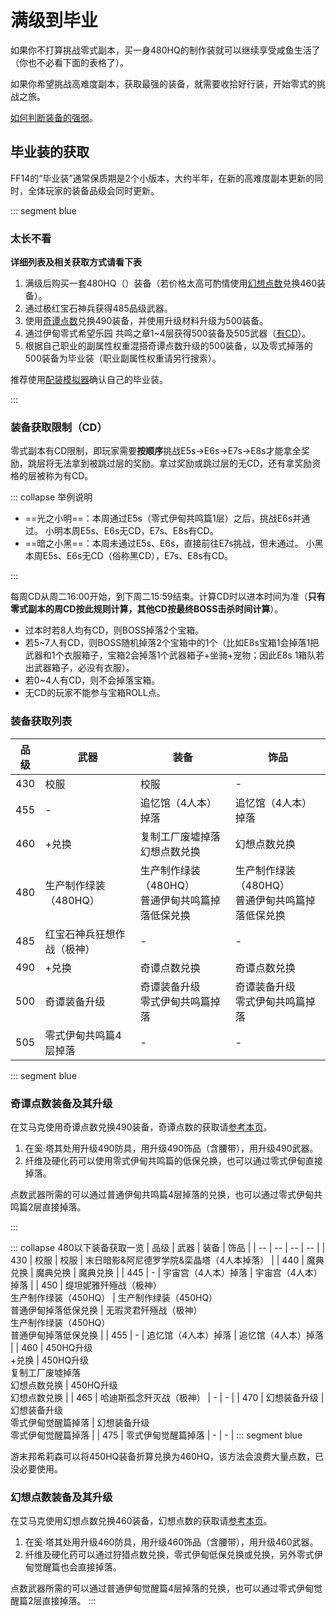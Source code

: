 # 满级到毕业

如果你不打算挑战零式副本，买一身480HQ的制作装就可以继续享受咸鱼生活了（你也不必看下面的表格了）。

如果你希望挑战高难度副本，获取最强的装备，就需要收拾好行装，开始零式的挑战之旅。

[如何判断装备的强弱](/basic/equip.md#装备信息)。

## 毕业装的获取

FF14的“毕业装”通常保质期是2个小版本，大约半年，在新的高难度副本更新的同时，全体玩家的装备品级会同时更新。

::: segment blue
### 太长不看
**详细列表及相关获取方式请看下表**

1. 满级后购买一套480HQ（<i class="xiv hq"></i>）装备（若价格太高可酌情使用[幻想点数](/advanced/currency.md#诗学神典石、幻想神典石)兑换460装备）。
2. 通过极红宝石神兵获得485品级武器。
3. 使用[奇谭点数](/advanced/currency.md#奇谭神典石)兑换490装备，并使用升级材料升级为500装备。
4. 通过伊甸零式希望乐园 共鸣之章1~4层获得500装备及505武器（[有CD](#装备获取限制（CD）)）。
5. 根据自己职业的副属性权重混搭奇谭点数升级的500装备，以及零式掉落的500装备为毕业装（职业副属性权重请另行搜索）。

推荐使用[配装模拟器](https://asvel.github.io/ffxiv-gearing/)确认自己的毕业装。

:::

### 装备获取限制（CD）

零式副本有CD限制，即玩家需要**按顺序**挑战E5s→E6s→E7s→E8s才能拿全奖励，跳层将无法拿到被跳过层的奖励。拿过奖励或跳过层的无CD，还有拿奖励资格的层被称为有CD。

::: collapse 举例说明
- ==光之小明==：本周通过E5s（零式伊甸共鸣篇1层）之后，挑战E6s并通过。
小明本周E5s、E6s无CD，E7s、E8s有CD。
- ==暗之小黑==：本周未通过E5s、E6s，直接前往E7s挑战，但未通过。
小黑本周E5s、E6s无CD（俗称黑CD），E7s、E8s有CD。

:::

每周CD从周二<i class="xiv local-time-chs"></i>16:00开始，到下周二<i class="xiv local-time-chs"></i>15:59结束。计算CD时以进本时间为准（**只有零式副本的周CD按此规则计算，其他CD按最终BOSS击杀时间计算**）。

- 过本时若8人均有CD，则BOSS掉落2个宝箱。
- 若5~7人有CD，则BOSS随机掉落2个宝箱中的1个（比如E8s宝箱1会掉落1把武器和1个衣服箱子，宝箱2会掉落1个武器箱子+坐骑+宠物；因此E8s 1箱队若出武器箱子，必没有衣服）。
- 若0~4人有CD，则不会掉落宝箱。
- 无CD的玩家不能参与宝箱ROLL点。

### 装备获取列表

| 品级 | 武器 | 装备 | 饰品 |
| -- | -- | -- | -- |
| 430 | 校服 | 校服 | - |
| 455 | - | 追忆馆（4人本）掉落 | 追忆馆（4人本）掉落 | 
| 460 | <item name="超薄型神典石" />+<item name="莫雯的幻想票据" />兑换 | 复制工厂废墟掉落<br>幻想点数兑换 | 幻想点数兑换 | 
| 480 | 生产制作绿装（480HQ） | 生产制作绿装（480HQ）<br>普通伊甸共鸣篇掉落低保兑换 | 生产制作绿装（480HQ）<br>普通伊甸共鸣篇掉落低保兑换 |
| 485 | 红宝石神兵狂想作战（极神） | - | - |
| 490 | <item name="超耐用型神典石" />+<item name="莫雯的奇谭票据" />兑换 | 奇谭点数兑换 | 奇谭点数兑换 | 
| 500 | 奇谭装备升级 | 奇谭装备升级<br>零式伊甸共鸣篇掉落 | 奇谭装备升级<br>零式伊甸共鸣篇掉落 | 
| 505 | 零式伊甸共鸣篇4层掉落 | - | - |

::: segment blue
### 奇谭点数装备及其升级

在艾马克<Pos name="游末邦" sub="树梢层" :x="10.2" :y="11.8" />使用奇谭点数兑换490装备，奇谭点数的获取请[参考本页](/advanced/currency.md#奇谭神典石)。

1. 在奚·塔其<Pos name="游末邦" sub="树梢层" :x="10.3" :y="12.0" />处用<item name="卫兵团强化纤维" />升级490防具，用<item name="卫兵团硬化药" />升级490饰品（含腰带），用<item name="卫兵团强化药" />升级490武器。
2. 纤维及硬化药可以使用零式伊甸共鸣篇的低保兑换，也可以通过零式伊甸直接掉落。

点数武器所需的<item name="超耐用型神典石" />可以通过普通伊甸共鸣篇4层掉落的<item name="古旧的共鸣长剑" />兑换，也可以通过零式伊甸共鸣篇2层直接掉落。

:::

::: collapse 480以下装备获取一览
| 品级 | 武器 | 装备 | 饰品 |
| -- | -- | -- | -- |
| 430 | 校服 | 校服 | 末日暗影&阿尼德罗学院&栾晶塔（4人本掉落） |
| 440 | 魔典兑换 | 魔典兑换 | 魔典兑换 | 
| 445 | - | 宇宙宫（4人本）掉落 | 宇宙宫（4人本）掉落 | 
| 450 | 缇坦妮雅歼殛战（极神）<br>生产制作绿装（450HQ） | 生产制作绿装（450HQ）<br>普通伊甸掉落低保兑换 | 无瑕灵君歼殛战（极神）<br>生产制作绿装（450HQ）<br>普通伊甸掉落低保兑换 |
| 455 | - | 追忆馆（4人本）掉落 | 追忆馆（4人本）掉落 | 
| 460 | 450HQ升级<br><item name="超薄型神典石" />+<item name="莫雯的幻想票据" />兑换 | 450HQ升级<br>复制工厂废墟掉落<br>幻想点数兑换 | 450HQ升级<br>幻想点数兑换 | 
| 465 | 哈迪斯孤念歼灭战（极神） | - | - |
| 470 | 幻想装备升级 | 幻想装备升级<br>零式伊甸觉醒篇掉落 | 幻想装备升级<br>零式伊甸觉醒篇掉落 | 
| 475 | 零式伊甸觉醒篇掉落 | - | - |
::: segment blue

游末邦希莉森<Pos name="游末邦" sub="树梢层" :x="10.8" :y="10.7" />可以将450HQ装备折算兑换为460HQ，该方法会浪费大量点数，已没必要使用。

### 幻想点数装备及其升级

在艾马克<Pos name="游末邦" sub="树梢层" :x="10.2" :y="11.8" />使用幻想点数兑换460装备，幻想点数的获取请[参考本页](/advanced/currency.md)。

1. 在奚·塔其<Pos name="游末邦" sub="树梢层" :x="10.3" :y="12.0" />处用<item name="影渊强化纤维" />升级460防具，用<item name="影渊硬化药" />升级460饰品（含腰带），用<item name="影渊强化药" />升级460武器。
2. 纤维及硬化药可以通过狩猎点数兑换，零式伊甸低保兑换或<item name="机械古钱" />兑换，另外零式伊甸觉醒篇也会直接掉落。

点数武器所需的<item name="超薄型神典石" />可以通过普通伊甸觉醒篇4层掉落的<item name="古旧的觉醒长剑" />兑换，也可以通过零式伊甸觉醒篇2层直接掉落。
:::